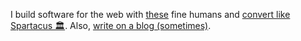 I build software for the web with [these](https://vynyl.com) fine humans and [convert like Spartacus 🏛️](https://github.com/qbunt/romans). Also, [write on a blog (sometimes)](https://qbunt.com).
